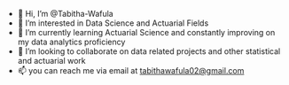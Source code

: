 - 👋 Hi, I’m @Tabitha-Wafula
- 👀 I’m interested in Data Science and Actuarial Fields
- 🌱 I’m currently learning Actuarial Science and constantly improving on my data analytics proficiency
- 💞️ I’m looking to collaborate on data related projects and other statistical and actuarial work
- 📫 you can reach me via email at tabithawafula02@gmail.com

<!---
Tabitha-Wafula/Tabitha-Wafula is a ✨ special ✨ repository because its `README.md` (this file) appears on your GitHub profile.
You can click the Preview link to take a look at your changes.
--->
